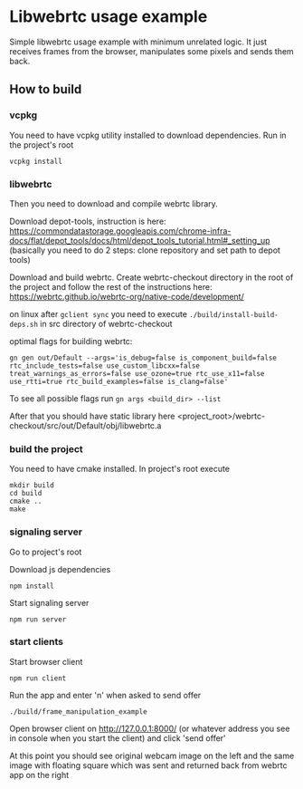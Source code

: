 # Libwebrtc usage example

Simple libwebrtc usage example with minimum unrelated logic. It just receives frames from the browser, manipulates some pixels and sends them back.

## How to build

### vcpkg

You need to have vcpkg utility installed to download dependencies. Run in the project's root

    vcpkg install


### libwebrtc

Then you need to download and compile webrtc library.

Download depot-tools, instruction is here: https://commondatastorage.googleapis.com/chrome-infra-docs/flat/depot_tools/docs/html/depot_tools_tutorial.html#_setting_up (basically you need to do 2 steps: clone repository and set path to depot tools)

Download and build webrtc. Create webrtc-checkout directory in the root of the project and follow the rest of the instructions here: https://webrtc.github.io/webrtc-org/native-code/development/

on linux after `gclient sync` you need to execute `./build/install-build-deps.sh` in src directory of webrtc-checkout

optimal flags for building webrtc:

    gn gen out/Default --args='is_debug=false is_component_build=false rtc_include_tests=false use_custom_libcxx=false treat_warnings_as_errors=false use_ozone=true rtc_use_x11=false use_rtti=true rtc_build_examples=false is_clang=false'

To see all possible flags run `gn args <build_dir> --list`

After that you should have static library here <project_root>/webrtc-checkout/src/out/Default/obj/libwebrtc.a

### build the project

You need to have cmake installed. In project's root execute

    mkdir build
    cd build
    cmake ..
    make


### signaling server

Go to project's root

Download js dependencies

    npm install

Start signaling server

    npm run server

### start clients

Start browser client

    npm run client

Run the app and enter 'n' when asked to send offer

    ./build/frame_manipulation_example

Open browser client on http://127.0.0.1:8000/ (or whatever address you see in console when you start the client) and click 'send offer'

At this point you should see original webcam image on the left and the same image with floating square which was sent and returned back from webrtc app on the right




